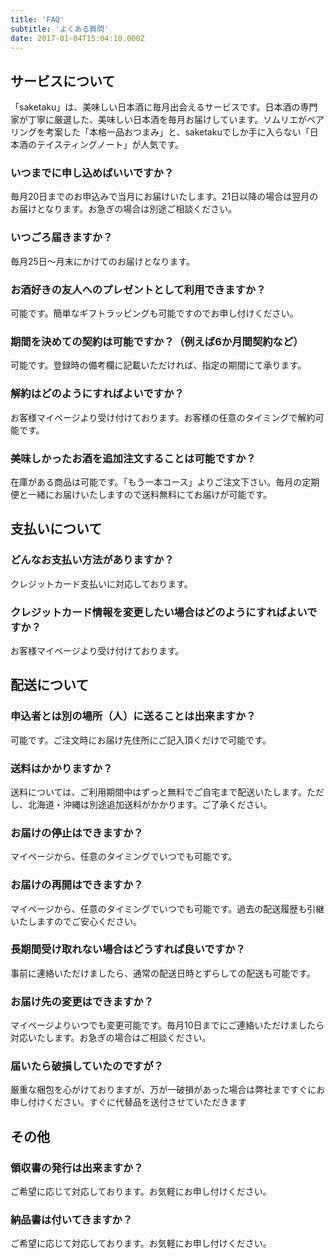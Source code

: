 ```yaml
---
title: 'FAQ'
subtitle: 'よくある質問'
date: 2017-01-04T15:04:10.000Z
---
```


<style>
  .content-body h2 {
    font-weight: bold;
  }
  .content-body h3 {
    font-weight: bold;
  }
</style>

## サービスについて
「saketaku」は、美味しい日本酒に毎月出会えるサービスです。日本酒の専門家が丁寧に厳選した、美味しい日本酒を毎月お届けしています。ソムリエがペアリングを考案した「本格一品おつまみ」と、saketakuでしか手に入らない「日本酒のテイスティングノート」が人気です。

<!--
### <a href="#what-kind"></a>どんな日本酒が届きますか？{#what-kind}
 -->
### いつまでに申し込めばいいですか？
毎月20日までのお申込みで当月にお届けいたします。21日以降の場合は翌月のお届けとなります。お急ぎの場合は別途ご相談ください。

### いつごろ届きますか？
毎月25日～月末にかけてのお届けとなります。

### お酒好きの友人へのプレゼントとして利用できますか？
可能です。簡単なギフトラッピングも可能ですのでお申し付けください。

### 期間を決めての契約は可能ですか？（例えば6か月間契約など）
可能です。登録時の備考欄に記載いただければ、指定の期間にて承ります。

### 解約はどのようにすればよいですか？
お客様マイページより受け付けております。お客様の任意のタイミングで解約可能です。

### 美味しかったお酒を追加注文することは可能ですか？
在庫がある商品は可能です。「もう一本コース」よりご注文下さい。毎月の定期便と一緒にお届けいたしますので送料無料にてお届けが可能です。

## 支払いについて
### どんなお支払い方法がありますか？
クレジットカード支払いに対応しております。

### クレジットカード情報を変更したい場合はどのようにすればよいですか？
お客様マイページより受け付けております。

## 配送について
### 申込者とは別の場所（人）に送ることは出来ますか？
可能です。ご注文時にお届け先住所にご記入頂くだけで可能です。

### 送料はかかりますか？
送料については、ご利用期間中はずっと無料でご自宅まで配送いたします。ただし、北海道・沖縄は別途追加送料がかかります。ご了承ください。

### お届けの停止はできますか？
マイページから、任意のタイミングでいつでも可能です。

### お届けの再開はできますか？
マイページから、任意のタイミングでいつでも可能です。過去の配送履歴も引継いたしますのでご安心ください。

### 長期間受け取れない場合はどうすれば良いですか？
事前に連絡いただけましたら、通常の配送日時とずらしての配送も可能です。

### お届け先の変更はできますか？
マイページよりいつでも変更可能です。毎月10日までにご連絡いただけましたら対応いたします。お急ぎの場合はご相談ください。

### 届いたら破損していたのですが？
厳重な梱包を心がけておりますが、万が一破損があった場合は弊社まですぐにお申し付けください。すぐに代替品を送付させていただきます








<!--


## 日本酒について

### 賞味期限はありますか？

### どのように保存すれば良いですか？

### 酒器は何を選べばいいですか？

### おいしく飲める温度は何度ですか？

### 飲み残した日本酒はどうすれば良いですか？

### 瓶の中の浮遊物は何ですか？

 -->


## その他
### 領収書の発行は出来ますか？
ご希望に応じて対応しております。お気軽にお申し付けください。

### 納品書は付いてきますか？
ご希望に応じて対応しております。お気軽にお申し付けください。




